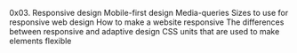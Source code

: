 0x03. Responsive design
Mobile-first design
Media-queries
Sizes to use for responsive web design
How to make a website responsive
The differences between responsive and adaptive design
CSS units that are used to make elements flexible